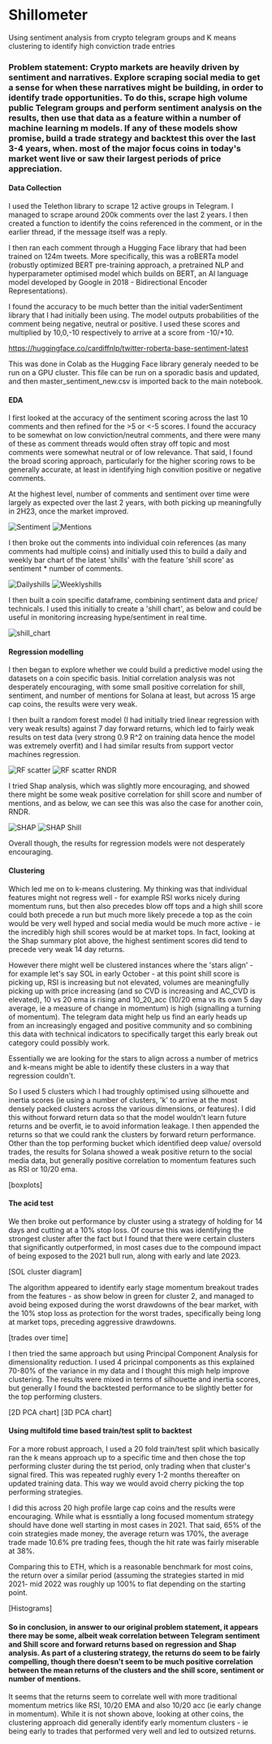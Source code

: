 # Shillometer

Using sentiment analysis from crypto telegram groups and K means clustering to identify high conviction trade entries

### Problem statement: Crypto markets are heavily driven by sentiment and narratives. Explore scraping social media to get a sense for when these narratives might be building, in order to identify trade opportunities. To do this, scrape high volume public Telegram groups and perform sentiment analysis on the results, then use that data as a feature within a number of machine learning m models. If any of these models show promise, build a trade strategy and backtest this over the last 3-4 years, when. most of the major focus coins in today's market went live or saw their largest periods of price appreciation.

#### Data Collection

I used the Telethon library to scrape 12 active groups in Telegram. I managed to scrape around 200k comments over the last 2 years. I then created a function to identify the coins referenced in the comment, or in the earlier thread, if the message itself was a reply.

I then ran each comment through a Hugging Face library that had been trained on 124m tweets. More specifically, this was a roBERTa model (robustly optimized BERT pre-training approach, a pretrained NLP and hyperparameter optimised model which builds on BERT, an AI language model developed by Google in 2018 - Bidirectional Encoder Representations).

I found the accuracy to be much better than the initial vaderSentiment library that I had initially been using. The model outputs probabilities of the comment being negative, neutral or positive. I used these scores and multiplied by 10,0,-10 respectively to arrive at a score from -10/+10.

https://huggingface.co/cardiffnlp/twitter-roberta-base-sentiment-latest

This was done in Colab as the Hugging Face library generaly needed to be run on a GPU cluster. This file can be run on a sporadic basis and updated, and then master_sentiment_new.csv is imported back to the main notebook.

#### EDA

I first looked at the accuracy of the sentiment scoring across the last 10 comments and then refined for the >5 or <-5 scores. I found the accuracy to be somewhat on low conviction/neutral comments, and there were many of these as comment threads would often stray off topic and most comments were somewhat neutral or of low relevance. That said, I found the broad scoring approach, particularly for the higher scoring rows to be generally accurate, at least in identifying high convition positive or negative comments.

At the highest level, number of comments and sentiment over time were largely as expected over the last 2 years, with both picking up meaningfully in 2H23, once the market improved.

   ![Sentiment](sentiment_over_time.png)
   ![Mentions](mentions_over_time.png)

I then broke out the comments into individual coin references (as many comments had multiple coins) and initially used this to build a daily and weekly bar chart of the latest 'shills' with the feature 'shill score' as sentiment * number of comments.

   ![Dailyshills](daily_shills.png)
   ![Weeklyshills](weekly_shills.png)

I then built a coin specific dataframe, combining sentiment data and price/ technicals. I used this initially to create a 'shill chart', as below and could be useful in monitoring increasing hype/sentiment in real time.

![shill_chart](shill_chart.png)

#### Regression modelling

I then began to explore whether we could build a predictive model using the datasets on a coin specific basis. Initial correlation analysis was not desperately encouraging, with some small positive correlation for shill, sentiment, and number of mentions for Solana at least, but across 15 arge cap coins, the results were very weak. 

I then built a random forest model (I had initially tried linear regression with very weak results) against 7 day forward returns, which led to fairly weak results on test data (very strong 0.9 R^2 on training data hence the model was extremely overfit) and I had similar results from support vector machines regression.

![RF scatter](rf_scatter_sol.png)
![RF scatter RNDR](rf_scatter_rndr.png)

I tried Shap analysis, which was slightly more encouraging, and showed there might be some weak positive correlation for shill score and number of mentions, and as below, we can see this was also the case for another coin, RNDR. 

![SHAP](shap.png)
![SHAP Shill](shap_shill.png)

Overall though, the results for regression models were not desperately encouraging.

#### Clustering

Which led me on to k-means clustering. My thinking was that individual features might not regress well - for example RSI works nicely during momentum runs, but then also precedes blow off tops and a high shill score could both precede a run but much more likely precede a top as the coin would be very well hyped and social media would be much more active - ie the incredibly high shill scores would be at market tops. In fact, looking at the Shap summary plot above, the highest sentiment scores did tend to precede very weak 14 day returns.

However there might well be clustered instances where the 'stars align' - for example let's say SOL in early October - at this point shill score is picking up, RSI is increasing but not elevated, volumes are meaningfully picking up with price increasing (and so CVD is increasing and AC_CVD is elevated), 10 vs 20 ema is rising and 10_20_acc (10/20 ema vs its own 5 day average, ie a measure of change in momentum) is high (signalling a turning of momentum). The telegram data might help us find an early heads up from an increasingly engaged and positive community and so combining this data with technical indicators to specifically target this early break out category could possibly work.

Essentially we are looking for the stars to align across a number of metrics and k-means might be able to identify these clusters in a way that regression couldn't.

So I used 5 clusters which I had troughly optimised using silhouette and inertia scores (ie using a number of clusters, 'k' to arrive at the most densely packed clusters across the various dimensions, or features). I did this without forward return data so that the model wouldn't learn future returns and be overfit, ie to avoid information leakage. I then appended the returns so that we could rank the clusters by forward return performance. Other than the top performing bucket which identified deep value/ oversold trades, the results for Solana showed a weak positive return to the social media data, but generally positive correlation to momentum features such as RSI or 10/20 ema. 

[boxplots]

#### The acid test

We then broke out performance by cluster using a strategy of holding for 14 days and cutting at a 10% stop loss. Of course this was identifying the strongest cluster after the fact but I found that there were certain clusters that significantly outperformed, in most cases due to the compound impact of being exposed to the 2021 bull run, along with early and late 2023. 

[SOL cluster diagram]

The algorithm appeared to identify early stage momentum breakout trades from the features - as show below in green for cluster 2, and managed to avoid being exposed during the worst drawdowns of the bear market, with the 10% stop loss as protection for the worst trades, specifically being long at market tops, preceding aggressive drawdowns.

[trades over time]

I then tried the same approach but using Principal Component Analysis for dimensionality reduction. I used 4 pricinpal components as this explained 70-80% of the variance in my data and I thought this migh help improve clustering. The results were mixed in terms of silhouette and inertia scores, but generally I found the backtested performance to be slightly better for the top performing clusters.

[2D PCA chart]
[3D PCA chart]

#### Using multifold time based train/test split to backtest

For a more robust approach, I used a 20 fold train/test split which basically ran the k means approach up to a specific time and then chose the top performing cluster during the tst period, only trading when that cluster's signal fired. This was repeated rughly every 1-2 months thereafter on updated training data. This way we would avoid cherry picking the top performing strategies.

I did this across 20 high profile large cap coins and the results were encouraging. While what is essntially a long focused momentum strategy should have done well starting in most cases in 2021. That said, 65% of the coin strategies made money, the average return was 170%, the average trade made 10.6% pre trading fees, though the hit rate was fairly miserable at 38%. 

Comparing this to ETH, which is a reasonable benchmark for most coins, the return over a similar period (assuming the strategies started in mid 2021- mid 2022 was roughly up 100% to flat depending on the starting point.

[Histograms]

#### So in conclusion, in answer to our original problem statement, it appears there may be some, albeit weak correlation between Telegram sentiment and Shill score and forward returns based on regression and Shap analysis. As part of a clustering strategy, the returns do seem to be fairly compelling, though there doesn't seem to be much positive correlation between the mean returns of the clusters and the shill score, sentiment or number of mentions. 

It seems that the returns seem to correlate well with more traditional momentum metrics like RSI, 10/20 EMA and also 10/20 acc (ie early change in momentum). While it is not shown above, looking at other coins, the clustering approach did generally identify early momentum clusters - ie being early to trades that performed very well and led to outsized returns. 










